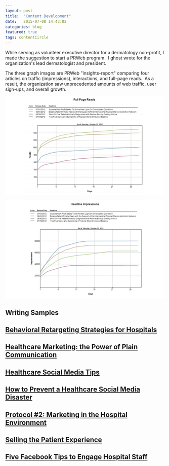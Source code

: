 ```yaml
---
layout: post
title:  "Content Development"
date:   2015-07-08 14:43:02
categories: blog
featured: true
tags: contentCircle
---
```


While serving as volunteer executive director for a dermatology non-profit, I made the suggestion to start a PRWeb program.&nbsp; I ghost wrote for the organization's lead dermatologist and president.

The three graph images are PRWeb "insights-report" comparing four articles on traffic (impressions), interactions, and full-page reads.&nbsp;  As a result, the organization saw unprecedented amounts of web traffic, user sign-ups, and overall growth.


![Full Page Reads](/images/fullPageReads.png)


![Headline](/images/chartHeadline.png)

## Writing Samples

## [Behavioral Retargeting Strategies for Hospitals](/blogs/BehavioralRetargeting.pdf)

## [Healthcare Marketing: the Power of Plain Communication](/blogs/HealthcareMarketing.pdf)

## [Healthcare Social Media Tips](/blogs/HealthcareSocialMedia.pdf)

## [How to Prevent a Healthcare Social Media Disaster](/blogs/HealthcareSocialMediaDisaster.pdf)

## [Protocol #2: Marketing in the Hospital Environment](/blogs/Protocol.pdf)

## [Selling the Patient Experience](/blogs/PatientExperience.pdf)

## [Five Facebook Tips to Engage Hospital Staff](/blogs/FacebookTips.pdf)
